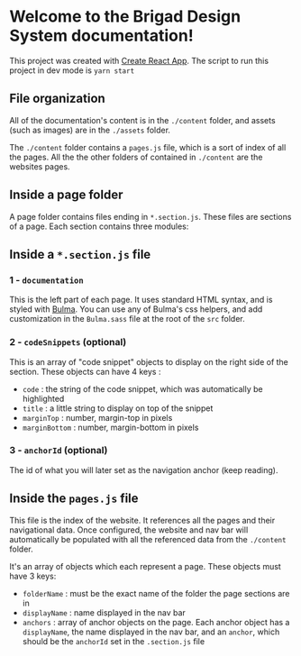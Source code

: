 # Welcome to the Brigad Design System documentation!

This project was created with [Create React App](https://github.com/facebook/create-react-app). The script to run this project in dev mode is `yarn start`

## File organization
All of the documentation's content is in the `./content` folder, and assets (such as images) are in the `./assets` folder.

The `./content` folder contains a `pages.js` file, which is a sort of index of all the pages. All the the other folders of contained in `./content` are the websites pages.

## Inside a page folder
A page folder contains files ending in `*.section.js`. These files are sections of a page. Each section contains three modules:
## Inside a `*.section.js` file

### 1 -  `documentation`
This is the left part of each page. It uses standard HTML syntax, and is styled with [Bulma](https://bulma.io/documentation/). You can use any of Bulma's css helpers, and add customization in the `Bulma.sass` file at the root of the `src` folder.
### 2 - `codeSnippets` (optional)
This is an array of "code snippet" objects to display on the right side of the section. These objects can have 4 keys :

 - `code` : the string of the code snippet, which was automatically be highlighted
 - `title` : a little string to display on top of the snippet
 - `marginTop` : number, margin-top in pixels
 - `marginBottom` : number, margin-bottom in pixels

### 3 - `anchorId` (optional)
The id of what you will later set as the navigation anchor (keep reading).

## Inside the `pages.js` file
This file is the index of the website. It references all the pages and their navigational data. Once configured, the website and nav bar will automatically be populated with all the referenced data from the `./content` folder.

It's an array of objects which each represent a page. These objects must have 3 keys:

 - `folderName` : must be the exact name of the folder the page sections are in
 - `displayName` : name displayed in the nav bar
 - `anchors` : array of anchor objects on the page. Each anchor object has a `displayName`, the name displayed in the nav bar, and an `anchor`, which should be the `anchorId` set in the `.section.js` file
